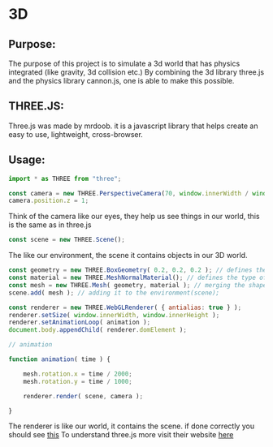 # 3D
## Purpose:
The purpose of this project is to simulate a 3d world that has physics integrated (like gravity, 3d collision etc.)
By combining the 3d library three.js and the physics library cannon.js, one is able to make this possible.

## THREE.JS:
Three.js was made by mrdoob. it is a javascript library that helps create an easy to use, lightweight, cross-browser.

## Usage:
```javascript
import * as THREE from "three";

const camera = new THREE.PerspectiveCamera(70, window.innerWidth / window.innerHeight, 0.01, 10);
camera.position.z = 1;
```
Think of the camera like our eyes, they help us see things in our world, this is the same as in three.js

```javascript
const scene = new THREE.Scene();
```
The like our environment, the scene it contains objects in our 3D world.
```javascript
const geometry = new THREE.BoxGeometry( 0.2, 0.2, 0.2 ); // defines the shape of the object; the shape of this object is a box.
const material = new THREE.MeshNormalMaterial(); // defines the type of material to use.
const mesh = new THREE.Mesh( geometry, material ); // merging the shape, and the material together.
scene.add( mesh ); // adding it to the environment(scene);
```
```javascript
const renderer = new THREE.WebGLRenderer( { antialias: true } );
renderer.setSize( window.innerWidth, window.innerHeight );
renderer.setAnimationLoop( animation );
document.body.appendChild( renderer.domElement );

// animation

function animation( time ) {

	mesh.rotation.x = time / 2000;
	mesh.rotation.y = time / 1000;

	renderer.render( scene, camera );

}
```
The renderer is like our world, it contains the scene. if done correctly you should see <a href="https://jsfiddle.net/7u84j6kp/" target="_blank">this</a>
To understand three.js more visit their website [here](https://threejs.org/manual/#en/fundamentals)
